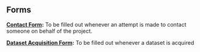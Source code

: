 ## Forms

**[Contact Form](url):** To be filled out whenever an attempt is made to contact someone on behalf of the project.

**[Dataset Acquisition Form](url):** To be filled out whenever a dataset is acquired
